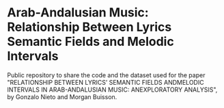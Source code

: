 # Arab-Andalusian Music: Relationship Between Lyrics Semantic Fields and Melodic Intervals
Public repository to share the code and the dataset used for the paper "RELATIONSHIP BETWEEN LYRICS’ SEMANTIC FIELDS ANDMELODIC INTERVALS IN ARAB-ANDALUSIAN MUSIC: ANEXPLORATORY ANALYSIS", by Gonzalo Nieto and Morgan Buisson.
